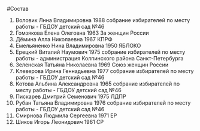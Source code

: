#Состав
1. Воловик Лнна Владимировна 1988 собрание избирателей по месту работы - ГБДОУ детский сад №46
2. Гомзякова Елена Олеговна 1963 За женщин России
3. Дёмина Алла Николаевна 1967 КПРФ
4. Емельяненко Нина Владимировна 1950 ЯБЛОКО
5. Ерецкий Виталий Наумович 1975 собрание избирателей по месту работы - администрация Колпинского района Санкт-Петербурга
6. Зеленская Татьяна Николаевна 1969 Союз женщин России
7. Клеверова Ирина Геннадьевна 1977 собрание избирателей по месту работы - ГБДОУ детский сад №46
8. Котова Альбина Александровна 1965 собрание избирателей по месту работы - ГБДОУ детский сад №46
9. Пискарев Дмитрий Семенович 1975 ЛДПР
10. Рубан Татьяна Владимировна 1976 собрание избирателей по месту работы - ГБДОУ детский сад №46
11. Смирнова Людмила Сергеевна 1971 ЕР
12. Шиков Игорь Леонидович 1961 СР
